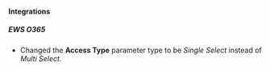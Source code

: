 
#### Integrations
##### EWS O365
- Changed the **Access Type** parameter type to be *Single Select* instead of *Multi Select*.
